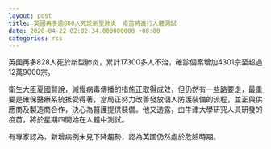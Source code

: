 ```yaml
---
layout: post
title: 英國再多逾800人死於新型肺炎　疫苗將進行人體測試
date: 2020-04-22 02:02:34.000000000 +08:00
categories: rss
---
```


英國再多828人死於新型肺炎，累計17300多人不治，確診個案增加4301宗至超過12萬9000宗。

衛生大臣夏國賢說，減慢病毒傳播的措施正取得成效，但仍然有一些路要走，最重要是確保醫療系統抵受得著，當局正努力改善發放個人防護裝備的流程，並正與供應商及製造商合作，決心為醫護提供裝備。他又透露，由牛津大學研究人員研發的疫苗，將於星期四開始在人體中測試。

有專家認為，新增病例未見下降趨勢，認為英國仍然處於危險時期。
